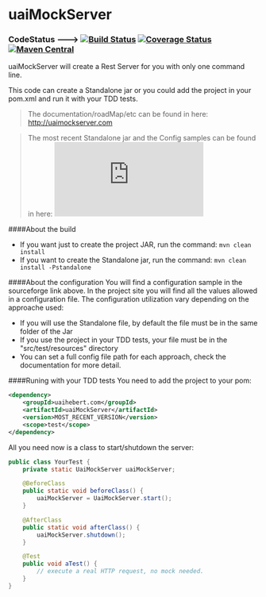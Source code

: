 # uaiMockServer

### CodeStatus ---> [![Build Status](https://travis-ci.org/uaihebert/uaiMockServer.svg?branch=master)](https://travis-ci.org/uaihebert/uaiMockServer) [![Coverage Status](https://coveralls.io/repos/uaihebert/uaiMockServer/badge.svg?branch=master)](https://coveralls.io/r/uaihebert/uaiMockServer?branch=master) [![Maven Central](https://maven-badges.herokuapp.com/maven-central/uaihebert.com/uaiMockServer/badge.svg)](https://maven-badges.herokuapp.com/maven-central/uaihebert.com/uaiMockServer)

uaiMockServer will create a Rest Server for you with only one command line.

This code can create a Standalone jar or you could add the project in your pom.xml and run it with your TDD tests.

> The documentation/roadMap/etc can be found in here: http://uaimockserver.com

> The most recent Standalone jar and the Config samples can be found in here: [![Download uaiMockServer](https://sourceforge.net/sflogo.php?type=16&group_id=2405235)](https://sourceforge.net/p/uaimockserver/)

####About the build
* If you want just to create the project JAR, run the command: `mvn clean install`
* If you want to create the Standalone jar, run the command: `mvn clean install -Pstandalone`
 

####About the configuration
You will find a configuration sample in the sourceforge link above. In the project site you will find all the values allowed in a configuration file.
The configuration utilization vary depending on the approache used:
* If you will use the Standalone file, by default the file must be in the same folder of the Jar
* If you use the project in your TDD tests, your file must be in the "src/test/resources" directory
* You can set a full config file path for each approach, check the documentation for more detail.

####Runing with your TDD tests
You need to add the project to your pom:

```xml
<dependency>
    <groupId>uaihebert.com</groupId>
    <artifactId>uaiMockServer</artifactId>
    <version>MOST_RECENT_VERSION</version>
    <scope>test</scope>
</dependency>
```

All you need now is a class to start/shutdown the server:
```java
public class YourTest {
    private static UaiMockServer uaiMockServer;

    @BeforeClass
    public static void beforeClass() {
        uaiMockServer = UaiMockServer.start();
    }

    @AfterClass
    public static void afterClass() {
        uaiMockServer.shutdown();
    }

    @Test
    public void aTest() {
        // execute a real HTTP request, no mock needed. 
    }
}
```

